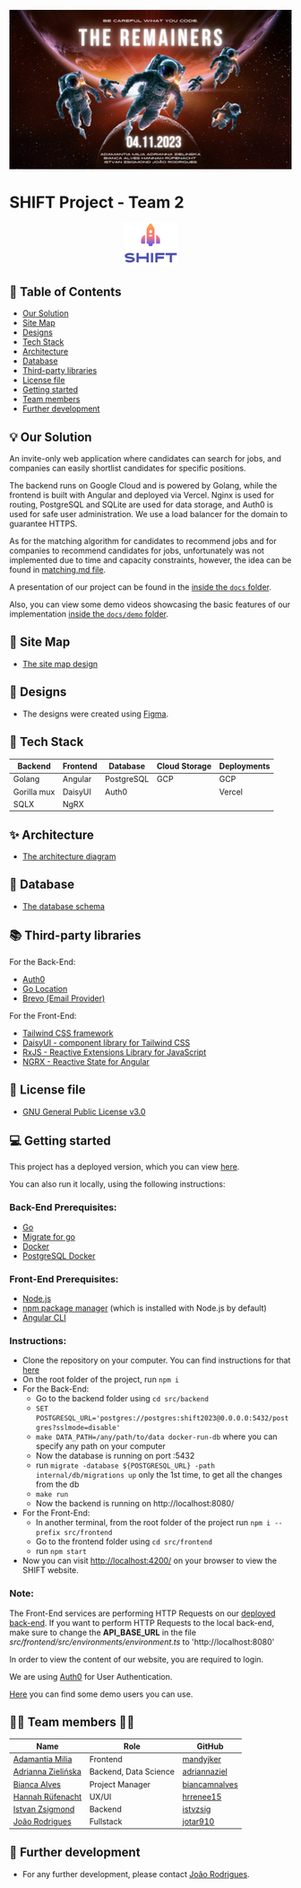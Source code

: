 <p align="center">
  <img src="https://github.com/WomenPlusPlus/deploy-impact-23-shift-2/blob/main/docs/shift2_team_visual.png"/>
</p>

# SHIFT Project - Team 2

<p align="center">
  <img src="https://github.com/WomenPlusPlus/deploy-impact-23-shift-2/blob/main/docs/logo.png"/>
</p>

## :bookmark_tabs: Table of Contents
<!-- TOC -->
* [Our Solution](#bulb-our-solution)
* [Site Map](#dart-site-map)
* [Designs](#art-designs)
* [Tech Stack](#toolbox-tech-stack)
* [Architecture](#sparkles-architecture)
* [Database](#game_die-database)
* [Third-party libraries](#books-third-party-libraries)
* [License file](#memo-license-file)
* [Getting started](#computer-getting-started)
* [Team members](#woman_technologist-team-members-man_technologist)
* [Further development](#pushpin-further-development)
<!-- TOC -->

## :bulb: Our Solution

An invite-only web application where candidates can search for jobs, and companies can easily shortlist candidates for specific positions.

The backend runs on Google Cloud and is powered by Golang, while the frontend is built with Angular and deployed via Vercel. Nginx is used for routing, PostgreSQL and SQLite are used for data storage, and Auth0 is used for safe user administration. We use a load balancer for the domain to guarantee HTTPS.

As for the matching algorithm for candidates to recommend jobs and for companies to recommend candidates for jobs, unfortunately was not implemented due to time and capacity constraints, however, the idea can be found in [matching.md file](https://github.com/WomenPlusPlus/deploy-impact-23-shift-2/blob/main/docs/matching.md).

A presentation of our project can be found in the [inside the `docs` folder](https://github.com/WomenPlusPlus/deploy-impact-23-shift-2/blob/main/docs). 

Also, you can view some demo videos showcasing the basic features of our implementation [inside the `docs/demo` folder](https://github.com/WomenPlusPlus/deploy-impact-23-shift-2/blob/main/docs/demo).

## :dart: Site Map
* [The site map design](https://github.com/WomenPlusPlus/deploy-impact-23-shift-2/blob/main/docs/site_map.png)

## :art: Designs
* The designs were created using [Figma](https://www.figma.com/file/3BlcYSbbfCmx8oc5XdCKUN/Shift?type=design&node-id=1-1428&mode=design&t=UaqFM0xV7kPHePNj-0).
 
## :toolbox: Tech Stack
| Backend     | Frontend | Database | Cloud Storage | Deployments |
|-------------|----------|----------|---------------|-------------|
| Golang      |Angular   |PostgreSQL| GCP           | GCP         |
| Gorilla mux |DaisyUI   |Auth0     |               | Vercel      |
| SQLX        |NgRX      |          |               |             |

## :sparkles: Architecture
* [The architecture diagram](https://github.com/WomenPlusPlus/deploy-impact-23-shift-2/blob/main/docs/architecture.png)

## :game_die: Database
* [The database schema](https://miro.com/app/board/uXjVNfUchWk=/?share_link_id=4352832909)

## :books: Third-party libraries
For the Back-End: 
* [Auth0](https://auth0.com/)
* [Go Location](https://github.com/ichtrojan/go-location)
* [Brevo (Email Provider)](https://app.brevo.com/)

For the Front-End: 
* [Tailwind CSS framework](https://tailwindcss.com/) 
* [DaisyUI - component library for Tailwind CSS](https://daisyui.com/)
* [RxJS - Reactive Extensions Library for JavaScript](  https://rxjs.dev/)
* [NGRX - Reactive State for Angular](https://ngrx.io/) 

## :memo: License file
* [GNU General Public License v3.0](https://github.com/WomenPlusPlus/deploy-impact-23-shift-2/blob/main/LICENSE)  

## :computer: Getting started
This project has a deployed version, which you can view [here](https://shift2-deployimpact.vercel.app/).

You can also run it locally, using the following instructions:

### Back-End Prerequisites:
* [Go](https://go.dev/doc/install)
* [Migrate for go](https://github.com/golang-migrate/migrate)
* [Docker](https://docs.docker.com/get-docker/)
* [PostgreSQL Docker](https://hub.docker.com/_/postgres)

### Front-End Prerequisites:
* [Node.js](https://nodejs.org/en)
* [npm package manager](https://docs.npmjs.com/downloading-and-installing-node-js-and-npm) (which is installed with Node.js by default)
* [Angular CLI](https://angular.io/guide/setup-local#install-the-angular-cli)

### Instructions:

* Clone the repository on your computer. You can find instructions for that [here](https://docs.github.com/en/get-started/getting-started-with-git/about-remote-repositories#cloning-with-ssh-urls)
* On the root folder of the project, run `npm i`
* For the Back-End:
  * Go to the backend folder using `cd src/backend`
  * `SET POSTGRESQL_URL='postgres://postgres:shift2023@0.0.0.0:5432/postgres?sslmode=disable'`
  * `make DATA_PATH=/any/path/to/data docker-run-db` where you can specify any path on your computer
  * Now the database is running on port :5432
  * run `migrate -database ${POSTGRESQL_URL} -path internal/db/migrations up` only the 1st time, to get all the changes from the db
  * `make run`
  * Now the backend is running on http://localhost:8080/
* For the Front-End:
  * In another terminal, from the root folder of the project run `npm i --prefix src/frontend`
  * Go to the frontend folder using `cd src/frontend`
  * run `npm start`
* Now you can visit [http://localhost:4200/](http://localhost:4200/) on your browser to view the SHIFT website.

### Note: 

The Front-End services are performing HTTP Requests on our [deployed back-end](https://shift2-deployimpact.xyz). If you want to perform HTTP Requests to the local back-end, make sure to change the **API_BASE_URL** in the file *src/frontend/src/environments/environment.ts* to 'http://localhost:8080'

In order to view the content of our website, you are required to login. 

We are using [Auth0](https://auth0.com/) for User Authentication.

[Here](https://github.com/WomenPlusPlus/deploy-impact-23-shift-2/blob/main/docs/credentials.md) you can find some demo users you can use.

## :woman_technologist: Team members :man_technologist:
| Name                                                                 | Role              | GitHub                                            |
|----------------------------------------------------------------------|-------------------|---------------------------------------------------|
| [Adamantia Milia](https://www.linkedin.com/in/adamantia-milia/)      | Frontend          | [mandyjker](https://github.com/mandyjker)         |
| [Adrianna Zielińska](https://www.linkedin.com/in/adriannazielinska/) | Backend, Data Science | [adriannaziel](https://github.com/adriannaziel)   |
| [Bianca Alves](https://www.linkedin.com/in/biancaalves/)             | Project Manager   | [biancamnalves](https://github.com/biancamnalves) |
| [Hannah Rüfenacht](https://www.linkedin.com/in/hannahrufenacht/)     | UX/UI             | [hrrenee15](https://github.com/hrrenee15)         |
| [Istvan Zsigmond](https://www.linkedin.com/in/istvan-zsigmond/)      | Backend           | [istvzsig](https://github.com/istvzsig)           |
| [João Rodrigues](https://www.linkedin.com/in/joaor-dev/)             | Fullstack         | [jotar910](https://github.com/jotar910)           |

## :pushpin: Further development
* For any further development, please contact [João Rodrigues](https://www.linkedin.com/in/jo%C3%A3o-rodrigues-84268613b/).
